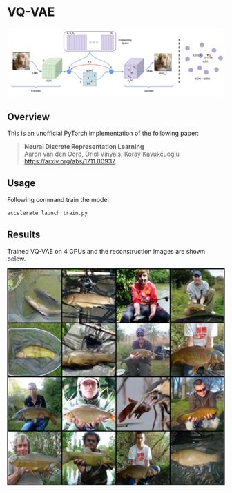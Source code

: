 # VQ-VAE
![model](assets/model.png)
## Overview
This is an unofficial PyTorch implementation of the following paper:

> **Neural Discrete Representation Learning**<br>
> Aaron van den Oord, Oriol Vinyals, Koray Kavukcuoglu <br>
> https://arxiv.org/abs/1711.00937

## Usage
Following command train the model
```bash
accelerate launch train.py
```

## Results
Trained VQ-VAE on 4 GPUs and the reconstruction images are shown below.

![Recon](assets/recon_60000.png)
